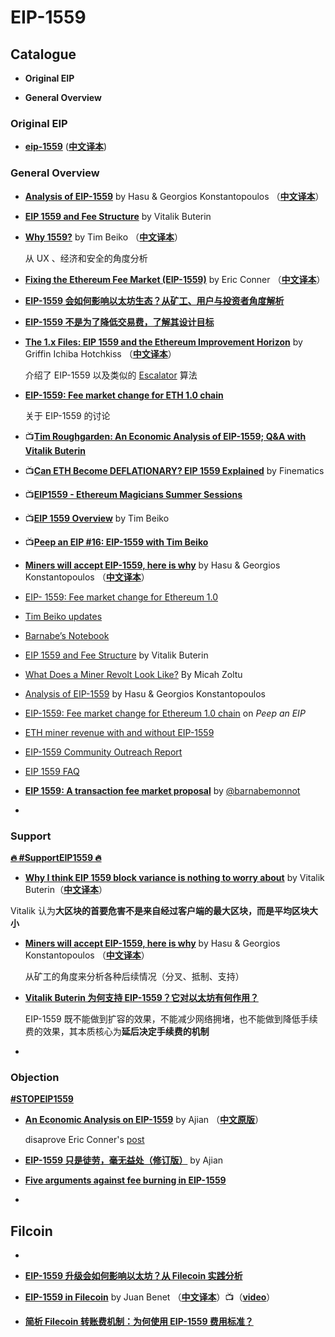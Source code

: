 # EIP-1559

## Catalogue

- **Original EIP**

- **General Overview**

### Original EIP

- [**eip-1559**](https://github.com/ethereum/EIPs/blob/master/EIPS/eip-1559.md) ([**中文译本**](https://github.com/Whisker17/EIPsThings/blob/main/eip1559/translations/eip-1559.md))

### General Overview

- [**Analysis of EIP-1559**](https://insights.deribit.com/market-research/analysis-of-eip-1559/) by Hasu & Georgios Konstantopoulos （[**中文译本**](https://insights.deribit.com/%e5%b8%82%e5%9c%ba%e7%a0%94%e7%a9%b6/analysis-of-eip-1559/?lang=zh-hans)）

- [**EIP 1559 and Fee Structure**](https://vitalik.ca/files/misc_files/EIP_1559_Fee_Structure.pdf) by Vitalik Buterin

- [**Why 1559?**](https://hackmd.io/@timbeiko/why-1559) by Tim Beiko （[**中文译本**](https://www.chainnews.com/articles/315805500956.htm)）

  从 UX 、经济和安全的角度分析

- [**Fixing the Ethereum Fee Market (EIP-1559)**](https://medium.com/@eric.conner/fixing-the-ethereum-fee-market-eip-1559-9109f1c1814b) by Eric Conner （[**中文译本**](https://mp.weixin.qq.com/s?__biz=MzU2MDE2MDU3Mg==&mid=2247490369&idx=1&sn=7b8fc29d28f280c61cbfd141bfb06ef1&chksm=fc0d1112cb7a9804ba4aca45937749249ad3eec6471c784c682e218a7122b75fc3fb73014206&scene=0&xtrack=1&key=eeca034c219d0a571f81786cf296b6dc25c46da189733244103f42e18ae1ef57984b03b067f15ebd9cd31c10d8aaf9e98b97016ccc6539ce169456504aa375cc7f70496421993b1f6dcab53727961064&ascene=1&uin=Mjc4MjA1NTcyNA%3D%3D&devicetype=Windows+10&version=62060728&lang=zh_CN&pass_ticket=pYEKfrMkmqOcF0GSjqU%2FC6jXgHE93dNtFrBLEYvkL2sL2unIvs%2Fegpn9YrOVaf%2Bi)）

- [**EIP-1559 会如何影响以太坊生态？从矿工、用户与投资者角度解析**](https://www.chainnews.com/articles/961745450113.htm)

- [**EIP-1559 不是为了降低交易费，了解其设计目标**](https://www.chainnews.com/articles/572319673792.htm)

- [**The 1.x Files: EIP 1559 and the Ethereum Improvement Horizon**](https://blog.ethereum.org/2020/06/16/eth1x-1559/) by Griffin Ichiba Hotchkiss （[**中文译本**](https://www.chainnews.com/articles/707812430725.htm)）

  介绍了 EIP-1559 以及类似的 [Escalator](https://agoric.com/papers/incentive-engineering-for-computational-resource-management/full-text/) 算法

- [**EIP-1559: Fee market change for ETH 1.0 chain**](https://ethereum-magicians.org/t/eip-1559-fee-market-change-for-eth-1-0-chain/2783)

  关于 EIP-1559 的讨论

- 📺[**Tim Roughgarden: An Economic Analysis of EIP-1559; Q&A with Vitalik Buterin**](https://www.youtube.com/watch?v=ndNyx-Oj9Wk)
- 📺[**Can ETH Become DEFLATIONARY? EIP 1559 Explained**](https://www.youtube.com/watch?v=MGemhK9t44Q&feature=youtu.be) by Finematics
- 📺[**EIP1559 - Ethereum Magicians Summer Sessions**](https://www.youtube.com/watch?v=kNSpugOwQ1o)
- 📺[**EIP 1559 Overview**](https://www.youtube.com/watch?v=IEQPSJbZsq0&list=PLXzKMXK2aHh4wSCFiW2naDgq3tK-WjSR0&index=6) by Tim Beiko

- 📺[**Peep an EIP #16: EIP-1559 with Tim Beiko**](https://www.youtube.com/watch?v=ZbSKo_x9RvU&ab_channel=EthereumCatHerders)



- [**Miners will accept EIP-1559, here is why**](https://insights.deribit.com/market-research/miners-will-accept-eip-1559-here-is-why/) by Hasu & Georgios Konstantopoulos （[**中文译本**](https://www.chainnews.com/articles/470979610584.htm)）

  

- [EIP- 1559: Fee market change for Ethereum 1.0](https://github.com/ethereum/EIPs/blob/master/EIPS/eip-1559.md)

- [Tim Beiko updates](https://hackmd.io/@timbeiko/1559-updates)

- [Barnabe’s Notebook](https://github.com/barnabemonnot/abm1559/tree/master/notebooks)

- [EIP 1559 and Fee Structure](https://vitalik.ca/files/misc_files/EIP_1559_Fee_Structure.pdf) by Vitalik Buterin

- [What Does a Miner Revolt Look Like?](https://micah-zoltu.medium.com/what-does-a-miner-revolt-look-like-a99216fe270e) By Micah Zoltu

- [Analysis of EIP-1559](https://insights.deribit.com/market-research/analysis-of-eip-1559/) by Hasu & Georgios Konstantopoulos

- [EIP-1559: Fee market change for Ethereum 1.0 chain](https://youtu.be/ZbSKo_x9RvU) on *Peep an EIP*

- [ETH miner revenue with and without EIP-1559](https://docs.google.com/spreadsheets/d/1nkSPk12XvwRGZ73J9ajQX3ue8PY02CAyuJuygcX7bY4/edit#gid=0)

- [EIP-1559 Community Outreach Report](https://medium.com/ethereum-cat-herders/eip-1559-community-outreach-report-aa18be0666b5)

- [EIP 1559 FAQ](https://notes.ethereum.org/Wjr1SnW-QaST7phX9C5wkg?view)

- [**EIP 1559: A transaction fee market proposal**](https://github.com/ethereum/rig/blob/9de2ecbba130fba13011eca2b229979b0adcba52/eip1559/eip1559.ipynb) by [@barnabemonnot](https://twitter.com/barnabemonnot) 




- 





### Support

[**🔥 #SupportEIP1559 🔥**](https://supporteip1559.org/)

-  [**Why I think EIP 1559 block variance is nothing to worry about**](https://notes.ethereum.org/@vbuterin/eip_1559_spikes) by Vitalik Buterin（[**中文译本**](https://www.chainnews.com/articles/918560810422.htm)）

  Vitalik 认为**大区块的首要危害不是来自经过客户端的最大区块，而是平均区块大小**

- [**Miners will accept EIP-1559, here is why**](https://insights.deribit.com/market-research/miners-will-accept-eip-1559-here-is-why/) by Hasu & Georgios Konstantopoulos （[**中文译本**](https://www.chainnews.com/articles/470979610584.htm)）

  从矿工的角度来分析各种后续情况（分叉、抵制、支持）

- [**Vitalik Buterin 为何支持 EIP-1559？它对以太坊有何作用？**](https://www.chainnews.com/articles/692243760823.htm)

  EIP-1559 既不能做到扩容的效果，不能减少网络拥堵，也不能做到降低手续费的效果，其本质核心为**延后决定手续费的机制**

- 

### Objection

[**#STOPEIP1559**](https://stopeip1559.org/)

- [**An Economic Analysis on EIP-1559**](https://medium.com/@hongji/an-economic-analysis-on-eip-1559-fe72cd332d4f) by Ajian （[**中文原版**](https://ethfans.org/posts/anti-eric-conner-and-eip-1599)）

  disaprove Eric Conner's [post](https://medium.com/@eric.conner/fixing-the-ethereum-fee-market-eip-1559-9109f1c1814b)

- [**EIP-1559 只是徒劳，毫无益处（修订版）**](https://ethfans.org/zengmi/articles/38066) by Ajian 

- [**Five arguments against fee burning in EIP-1559**](https://ethereum-magicians.org/t/five-arguments-against-fee-burning-in-eip-1559/5184)
- 



## Filcoin

- 

- [**EIP-1559 升级会如何影响以太坊？从 Filecoin 实践分析**](https://www.chainnews.com/articles/960694152021.htm)

- [**EIP-1559 in Filecoin**](https://filecoin.io/blog/posts/eip-1559-in-filecoin/) by Juan Benet  （[**中文译本**](https://www.chainnews.com/articles/229752418431.htm)）📺（[**video**](https://www.youtube.com/watch?v=ABhyJXxTnJY&feature=youtu.be)）
- [**简析 Filecoin 转账费机制：为何使用 EIP-1559 费用标准？**](https://www.chainnews.com/articles/801683412744.htm)